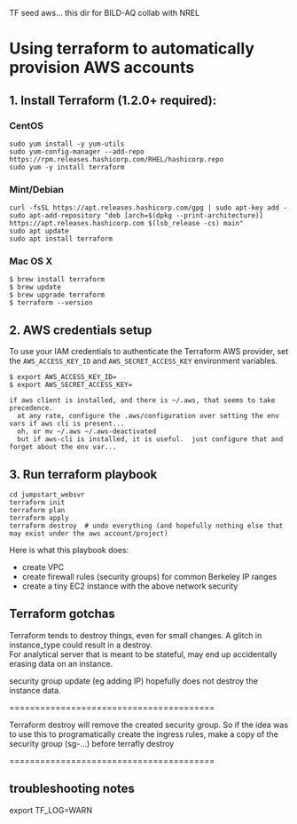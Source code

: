 TF seed aws... this dir for BILD-AQ collab with NREL

# Using terraform to automatically provision AWS accounts

## 1. Install Terraform (1.2.0+ required):

### CentOS
```
sudo yum install -y yum-utils
sudo yum-config-manager --add-repo https://rpm.releases.hashicorp.com/RHEL/hashicorp.repo
sudo yum -y install terraform
```


### Mint/Debian
```
curl -fsSL https://apt.releases.hashicorp.com/gpg | sudo apt-key add -
sudo apt-add-repository "deb [arch=$(dpkg --print-architecture)] https://apt.releases.hashicorp.com $(lsb_release -cs) main"
sudo apt update
sudo apt install terraform
```

### Mac OS X
```
$ brew install terraform
$ brew update
$ brew upgrade terraform
$ terraform --version
```

## 2. AWS credentials setup
To use your IAM credentials to authenticate the Terraform AWS provider, set the `AWS_ACCESS_KEY_ID` and `AWS_SECRET_ACCESS_KEY` environment variables.
```
$ export AWS_ACCESS_KEY_ID=
$ export AWS_SECRET_ACCESS_KEY=

if aws client is installed, and there is ~/.aws, that seems to take precedence.  
  at any rate, configure the .aws/configuration over setting the env vars if aws cli is present... 
  oh, or mv ~/.aws ~/.aws-deactivated
  but if aws-cli is installed, it is useful.  just configure that and forget about the env var...

```



## 3.  Run terraform playbook 
```
cd jumpstart_websvr
terraform init
terraform plan
terraform apply
terraform destroy  # undo everything (and hopefully nothing else that may exist under the aws account/project)
```

Here is what this playbook does:

- create VPC
- create firewall rules (security groups) for common Berkeley IP ranges
- create a tiny EC2 instance with the above network security 

## Terraform gotchas 

Terraform tends to destroy things, even for small changes.
A glitch in instance_type could result in a destroy.  
For analytical server that is meant to be stateful, may end up accidentally erasing data on an instance.

security group update (eg adding IP) hopefully does not destroy the instance data.


========================================


Terraform destroy will remove the created security group.
So if the idea was to use this to programatically create the ingress rules,
make a copy of the security group (sg-...) before terrafly destroy



========================================


## troubleshooting notes

export TF_LOG=WARN


